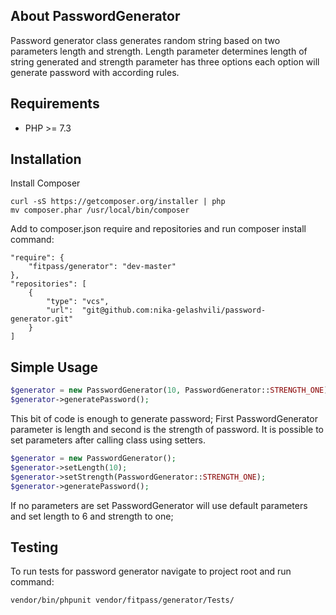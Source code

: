 ## About PasswordGenerator

Password generator class generates random string based on two parameters length and strength. Length parameter
determines length of string generated and strength parameter has three options each option will generate password with
according rules.

## Requirements

<ul>
<li>PHP >= 7.3</li>
</ul>

## Installation
Install Composer
```
curl -sS https://getcomposer.org/installer | php
mv composer.phar /usr/local/bin/composer
```
Add to composer.json require and repositories and run composer install command:
```
"require": {
    "fitpass/generator": "dev-master"
},
"repositories": [
    {
        "type": "vcs",
        "url":  "git@github.com:nika-gelashvili/password-generator.git"
    }
]
```

## Simple Usage

```php
$generator = new PasswordGenerator(10, PasswordGenerator::STRENGTH_ONE);
$generator->generatePassword();
```

This bit of code is enough to generate password; First PasswordGenerator parameter is length and second is the strength
of password. It is possible to set parameters after calling class using setters.

```php 
$generator = new PasswordGenerator();
$generator->setLength(10);
$generator->setStrength(PasswordGenerator::STRENGTH_ONE);
$generator->generatePassword();
```

If no parameters are set PasswordGenerator will use default parameters and set length to 6 and strength to one;

## Testing
To run tests for password generator navigate to project root and run command:
```
vendor/bin/phpunit vendor/fitpass/generator/Tests/
```
